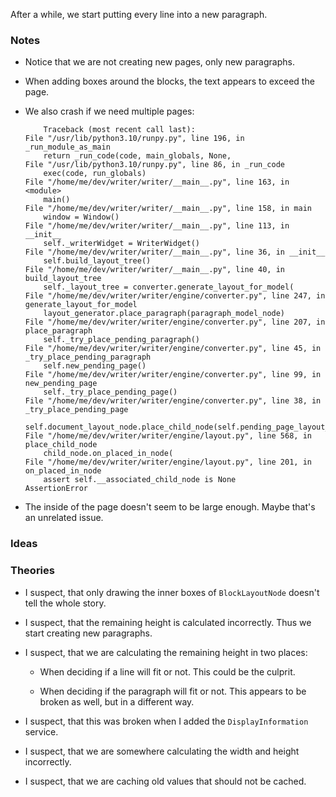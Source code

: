 After a while, we start putting every line into a new paragraph.

### Notes

-   Notice that we are not creating new pages, only new paragraphs.

-   When adding boxes around the blocks, the text appears to exceed the page.

-   We also crash if we need multiple pages:

    ```none
        Traceback (most recent call last):
    File "/usr/lib/python3.10/runpy.py", line 196, in _run_module_as_main
        return _run_code(code, main_globals, None,
    File "/usr/lib/python3.10/runpy.py", line 86, in _run_code
        exec(code, run_globals)
    File "/home/me/dev/writer/writer/__main__.py", line 163, in <module>
        main()
    File "/home/me/dev/writer/writer/__main__.py", line 158, in main
        window = Window()
    File "/home/me/dev/writer/writer/__main__.py", line 113, in __init__
        self._writerWidget = WriterWidget()
    File "/home/me/dev/writer/writer/__main__.py", line 36, in __init__
        self.build_layout_tree()
    File "/home/me/dev/writer/writer/__main__.py", line 40, in build_layout_tree
        self._layout_tree = converter.generate_layout_for_model(
    File "/home/me/dev/writer/writer/engine/converter.py", line 247, in generate_layout_for_model
        layout_generator.place_paragraph(paragraph_model_node)
    File "/home/me/dev/writer/writer/engine/converter.py", line 207, in place_paragraph
        self._try_place_pending_paragraph()
    File "/home/me/dev/writer/writer/engine/converter.py", line 45, in _try_place_pending_paragraph
        self.new_pending_page()
    File "/home/me/dev/writer/writer/engine/converter.py", line 99, in new_pending_page
        self._try_place_pending_page()
    File "/home/me/dev/writer/writer/engine/converter.py", line 38, in _try_place_pending_page
        self.document_layout_node.place_child_node(self.pending_page_layout_node)
    File "/home/me/dev/writer/writer/engine/layout.py", line 568, in place_child_node
        child_node.on_placed_in_node(
    File "/home/me/dev/writer/writer/engine/layout.py", line 201, in on_placed_in_node
        assert self.__associated_child_node is None
    AssertionError
    ```

-   The inside of the page doesn't seem to be large enough.
    Maybe that's an unrelated issue.

### Ideas

### Theories

-   I suspect, that only drawing the inner boxes of `BlockLayoutNode` doesn't tell the whole story.

-   I suspect, that the remaining height is calculated incorrectly.
    Thus we start creating new paragraphs.

-   I suspect, that we are calculating the remaining height in two places:

    -   When deciding if a line will fit or not.
        This could be the culprit.

    -   When deciding if the paragraph will fit or not.
        This appears to be broken as well, but in a different way.

-   I suspect, that this was broken when I added the `DisplayInformation` service.

-   I suspect, that we are somewhere calculating the width and height incorrectly.

-   I suspect, that we are caching old values that should not be cached.
